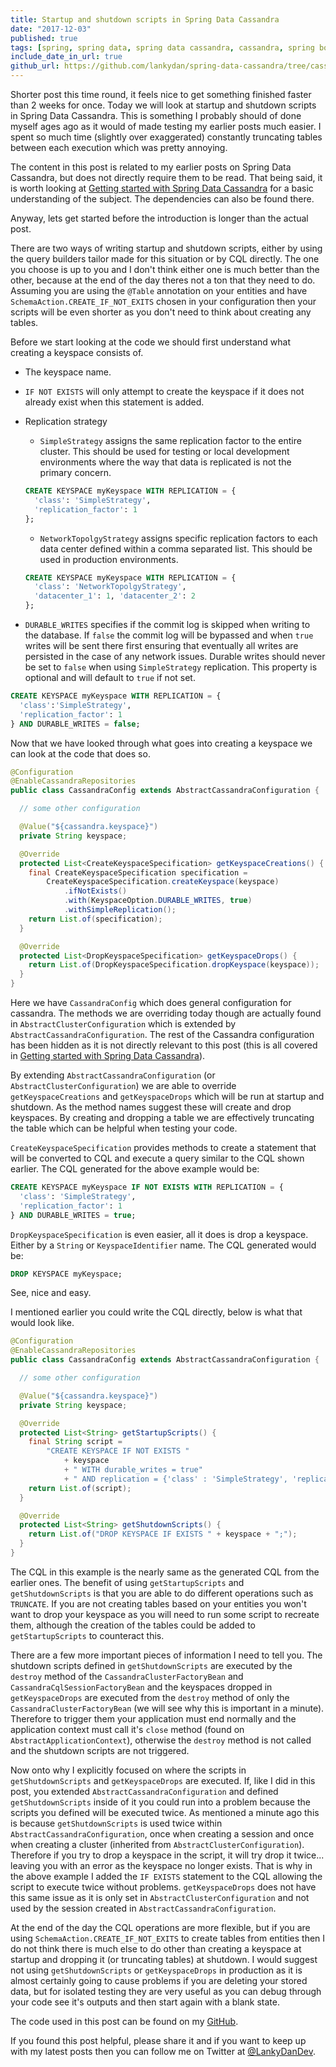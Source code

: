 ```yaml
---
title: Startup and shutdown scripts in Spring Data Cassandra
date: "2017-12-03"
published: true
tags: [spring, spring data, spring data cassandra, cassandra, spring boot, java]
include_date_in_url: true
github_url: https://github.com/lankydan/spring-data-cassandra/tree/cassandra_startup_shutdown_scripts
---
```


Shorter post this time round, it feels nice to get something finished faster than 2 weeks for once. Today we will look at startup and shutdown scripts in Spring Data Cassandra. This is something I probably should of done myself ages ago as it would of made testing my earlier posts much easier. I spent so much time (slightly over exaggerated) constantly truncating tables between each execution which was pretty annoying.

The content in this post is related to my earlier posts on Spring Data Cassandra, but does not directly require them to be read. That being said, it is worth looking at [Getting started with Spring Data Cassandra](https://lankydan.dev/2017/10/12/getting-started-with-spring-data-cassandra/) for a basic understanding of the subject. The dependencies can also be found there.

Anyway, lets get started before the introduction is longer than the actual post.

There are two ways of writing startup and shutdown scripts, either by using the query builders tailor made for this situation or by CQL directly. The one you choose is up to you and I don't think either one is much better than the other, because at the end of the day theres not a ton that they need to do. Assuming you are using the `@Table` annotation on your entities and have `SchemaAction.CREATE_IF_NOT_EXITS` chosen in your configuration then your scripts will be even shorter as you don't need to think about creating any tables.

Before we start looking at the code we should first understand what creating a keyspace consists of.

- The keyspace name.
- `IF NOT EXISTS` will only attempt to create the keyspace if it does not already exist when this statement is added.
- Replication strategy
  - `SimpleStrategy` assigns the same replication factor to the entire cluster. This should be used for testing or local development environments where the way that data is replicated is not the primary concern.

  ```sql
  CREATE KEYSPACE myKeyspace WITH REPLICATION = {
    'class': 'SimpleStrategy',
    'replication_factor': 1
  };
  ```

  - `NetworkTopolgyStrategy` assigns specific replication factors to each data center defined within a comma separated list. This should be used in production environments.

  ```sql
  CREATE KEYSPACE myKeyspace WITH REPLICATION = {
    'class': 'NetworkTopolgyStrategy',
    'datacenter_1': 1, 'datacenter_2': 2
  };
  ```

- `DURABLE_WRITES` specifies if the commit log is skipped when writing to the database. If `false` the commit log will be bypassed and when `true` writes will be sent there first ensuring that eventually all writes are persisted in the case of any network issues. Durable writes should never be set to `false` when using `SimpleStrategy` replication. This property is optional and will default to `true` if not set.

```sql
CREATE KEYSPACE myKeyspace WITH REPLICATION = {
  'class':'SimpleStrategy',
  'replication_factor': 1
} AND DURABLE_WRITES = false;
```

Now that we have looked through what goes into creating a keyspace we can look at the code that does so.

```java
@Configuration
@EnableCassandraRepositories
public class CassandraConfig extends AbstractCassandraConfiguration {

  // some other configuration

  @Value("${cassandra.keyspace}")
  private String keyspace;

  @Override
  protected List<CreateKeyspaceSpecification> getKeyspaceCreations() {
    final CreateKeyspaceSpecification specification =
        CreateKeyspaceSpecification.createKeyspace(keyspace)
            .ifNotExists()
            .with(KeyspaceOption.DURABLE_WRITES, true)
            .withSimpleReplication();
    return List.of(specification);
  }

  @Override
  protected List<DropKeyspaceSpecification> getKeyspaceDrops() {
    return List.of(DropKeyspaceSpecification.dropKeyspace(keyspace));
  }
}
```

Here we have `CassandraConfig` which does general configuration for cassandra. The methods we are overriding today though are actually found in `AbstractClusterConfiguration` which is extended by `AbstractCassandraConfiguration`. The rest of the Cassandra configuration has been hidden as it is not directly relevant to this post (this is all covered in [Getting started with Spring Data Cassandra](https://lankydan.dev/2017/10/12/getting-started-with-spring-data-cassandra/)).

By extending `AbstractCassandraConfiguration` (or `AbstractClusterConfiguration`) we are able to override `getKeyspaceCreations` and `getKeyspaceDrops` which will be run at startup and shutdown. As the method names suggest these will create and drop keyspaces. By creating and dropping a table we are effectively truncating the table which can be helpful when testing your code.

`CreateKeyspaceSpecification` provides methods to create a statement that will be converted to CQL and execute a query similar to the CQL shown earlier. The CQL generated for the above example would be:

```sql
CREATE KEYSPACE myKeyspace IF NOT EXISTS WITH REPLICATION = {
  'class': 'SimpleStrategy',
  'replication_factor': 1
} AND DURABLE_WRITES = true;
```

`DropKeyspaceSpecification` is even easier, all it does is drop a keyspace. Either by a `String` or `KeyspaceIdentifier` name. The CQL generated would be:

```sql
DROP KEYSPACE myKeyspace;
```

See, nice and easy.

I mentioned earlier you could write the CQL directly, below is what that would look like.

```java
@Configuration
@EnableCassandraRepositories
public class CassandraConfig extends AbstractCassandraConfiguration {

  // some other configuration

  @Value("${cassandra.keyspace}")
  private String keyspace;

  @Override
  protected List<String> getStartupScripts() {
    final String script =
        "CREATE KEYSPACE IF NOT EXISTS "
            + keyspace
            + " WITH durable_writes = true"
            + " AND replication = {'class' : 'SimpleStrategy', 'replication_factor' : 1};";
    return List.of(script);
  }

  @Override
  protected List<String> getShutdownScripts() {
    return List.of("DROP KEYSPACE IF EXISTS " + keyspace + ";");
  }
}
```

The CQL in this example is the nearly same as the generated CQL from the earlier ones. The benefit of using `getStartupScripts` and `getShutdownScripts` is that you are able to do different operations such as `TRUNCATE`. If you are not creating tables based on your entities you won't want to drop your keyspace as you will need to run some script to recreate them, although the creation of the tables could be added to `getStartupScripts` to counteract this.

There are a few more important pieces of information I need to tell you. The shutdown scripts defined in `getShutdownScripts` are executed by the `destroy` method of the `CassandraClusterFactoryBean` and `CassandraCqlSessionFactoryBean` and the keyspaces dropped in `getKeyspaceDrops` are executed from the `destroy` method of only the `CassandraClusterFactoryBean` (we will see why this is important in a minute). Therefore to trigger them your application must end normally and the application context must call it's `close` method (found on `AbstractApplicationContext`), otherwise the `destroy` method is not called and the shutdown scripts are not triggered.

Now onto why I explicitly focused on where the scripts in `getShutdownScripts` and `getKeyspaceDrops` are executed. If, like I did in this post, you extended `AbstractCassandraConfiguration` and defined `getShutdownScripts` inside of it you could run into a problem because the scripts you defined will be executed twice. As mentioned a minute ago this is because `getShutdownScripts` is used twice within `AbstractCassandraConfiguration`, once when creating a session and once when creating a cluster (inherited from `AbstractClusterConfiguration`). Therefore if you try to drop a keyspace in the script, it will try drop it twice... leaving you with an error as the keyspace no longer exists. That is why in the above example I added the `IF EXISTS` statement to the CQL allowing the script to execute twice without problems. `getKeyspaceDrops` does not have this same issue as it is only set in `AbstractClusterConfiguration` and not used by the session created in `AbstractCassandraConfiguration`.

At the end of the day the CQL operations are more flexible, but if you are using `SchemaAction.CREATE_IF_NOT_EXITS` to create tables from entities then I do not think there is much else to do other than creating a keyspace at startup and dropping it (or truncating tables) at shutdown. I would suggest not using `getShutdownScripts` or `getKeyspaceDrops` in production as it is almost certainly going to cause problems if you are deleting your stored data, but for isolated testing they are very useful as you can debug through your code see it's outputs and then start again with a blank state.

The code used in this post can be found on my [GitHub](https://github.com/lankydan/spring-data-cassandra/tree/cassandra_startup_shutdown_scripts).

If you found this post helpful, please share it and if you want to keep up with my latest posts then you can follow me on Twitter at [@LankyDanDev](https://twitter.com/LankyDanDev).